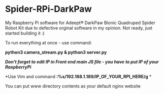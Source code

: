 # Spider-RPi-DarkPaw

My Raspberry Pi software for Adeept® DarkPaw Bionic Quadruped Spider Robot Kit due to defective orginal software in my opinion.
Not ready, just started building it :)


To run everything at once - use command:

**python3 camera_stream.py & python3 server.py**


***Don't forget to edit IP in Front end main JS file - you have to put IP of your RaspberryPi***

*Use Vim and command ****:%s/192.168.1.189/IP_OF_YOUR_RPI_HERE/g**** *


You can put www directory contents as your default nginx website

